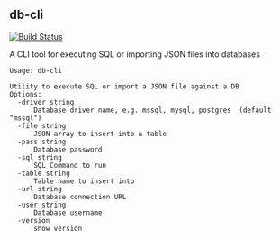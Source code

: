 ##  db-cli
 [![Build Status](https://travis-ci.org/moshloop/db-cli.svg?branch=master)](https://travis-ci.org/moshloop/db-cli)

A CLI tool for executing SQL or importing JSON files into databases

```
Usage: db-cli

Utility to execute SQL or import a JSON file against a DB
Options:
  -driver string
      Database driver name, e.g. mssql, mysql, postgres  (default "mssql")
  -file string
      JSON array to insert into a table
  -pass string
      Database password
  -sql string
      SQL Command to run
  -table string
      Table name to insert into
  -url string
      Database connection URL
  -user string
      Database username
  -version
      show version
```